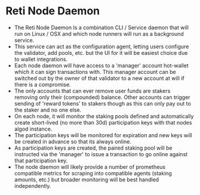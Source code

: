 # Reti Node Daemon

* The Reti Node Daemon Is a combination CLI / Service daemon that will run on Linux / OSX and which node runners will run as a background service.
* This service can act as the configuration agent, letting users configure the validator, add pools, etc. but the UI for it will be easiest choice due to wallet integrations.
* Each node daemon will have access to a 'manager' account hot-wallet which it can sign transactions with. This manager account can be switched out by the owner of that validator to a new account at will if there is a compromise.&#x20;
* The only accounts that can ever remove user funds are stakers removing only their (compounded) balance. Other accounts can trigger sending of 'reward tokens' to stakers though as this can only pay out to the staker and no one else.
* On each node, it will monitor the staking pools defined and automatically create short-lived (no more than 30d) participation keys with that nodes algod instance.
* The participation keys will be monitored for expiration and new keys will be created in advance so that its always online.
* As participation keys are created, the paired staking pool will be instructed via the 'manager' to issue a transaction to go online against that participation key.
* The node daemon will likely provide a number of prometheus compatible metrics for scraping into compatible agents (staking amounts, etc.) but broader monitoring will be best handled independently.
